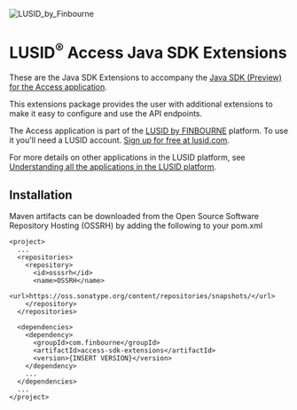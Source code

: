 ![LUSID_by_Finbourne](https://content.finbourne.com/LUSID_repo.png)

# LUSID<sup>®</sup> Access Java SDK Extensions

These are the Java SDK Extensions to accompany the [Java SDK (Preview) for the Access application](https://github.com/finbourne/access-sdk-java-preview).

This extensions package provides the user with additional extensions to make it easy to configure and use the API endpoints. 

The Access application is part of the [LUSID by FINBOURNE](https://www.finbourne.com/lusid-technology) platform. To use it you'll need a LUSID account. [Sign up for free at lusid.com](https://www.lusid.com/app/signup).

For more details on other applications in the LUSID platform, see [Understanding all the applications in the LUSID platform](https://support.lusid.com/knowledgebase/article/KA-01787/en-us).

## Installation 

Maven artifacts can be downloaded from the Open Source Software Repository Hosting (OSSRH) by adding the following to your pom.xml

```
<project>
  ...
  <repositories>
    <repository>
      <id>osssrh</id>
      <name>OSSRH</name>
      <url>https://oss.sonatype.org/content/repositories/snapshots/</url>
    </repository>
  </repositories>

  <dependencies>
    <dependency>
      <groupId>com.finbourne</groupId>
      <artifactId>access-sdk-extensions</artifactId>
      <version>{INSERT VERSION}</version>
    </dependency>
    ...
  </dependencies>
  ...
</project>
```